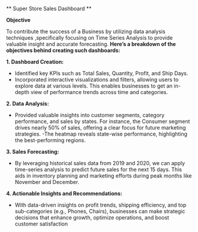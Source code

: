 ** Super Store Sales Dashboard **

**Objective** 

To contribute the success of a Business by utilizing data analysis techniques ,specifically focusing on Time Series Analysis to provide valuable insight and accurate forecasting.
**Here’s a breakdown of the objectives behind creating such dashboards:**

**1.	Dashboard Creation:**

- Identified key KPIs such as Total Sales, Quantity, Profit, and Ship Days.
- Incorporated interactive visualizations and filters, allowing users to explore data at various levels. This enables businesses to get an in-depth view of performance trends across time and categories.

**2.	Data Analysis:**
- Provided valuable insights into customer segments, category performance, and sales by states. For instance, the Consumer segment drives nearly 50% of sales, offering a clear focus for future marketing strategies.
-The heatmap reveals state-wise performance, highlighting the best-performing regions.

**3.	Sales Forecasting:**

- By leveraging historical sales data from 2019 and 2020, we can apply time-series analysis to predict future sales for the next 15 days. This aids in inventory planning and marketing efforts during peak months like November and December.

**4.	Actionable Insights and Recommendations:**

 - With data-driven insights on profit trends, shipping efficiency, and top sub-categories (e.g., Phones, Chairs), businesses can make strategic decisions that enhance growth, optimize operations, and boost customer satisfaction
